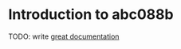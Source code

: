 # Introduction to abc088b

TODO: write [great documentation](http://jacobian.org/writing/what-to-write/)
